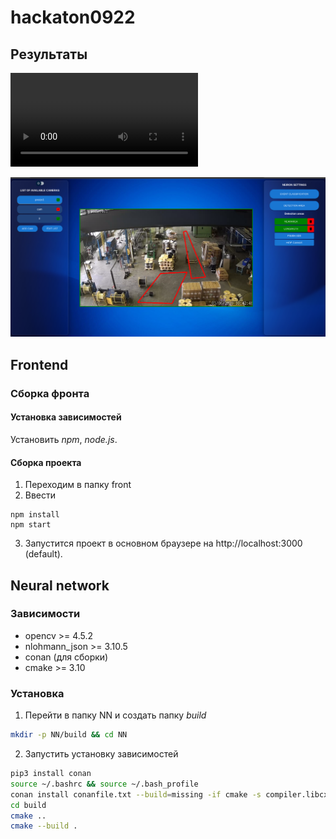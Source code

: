 # hackaton0922

## Результаты
![Детектирование СИЗ нейросетью](README/cut.mp4)

![Выставление зоны детектирования в web интерфейсе](README/cut.png)

## Frontend
### Сборка фронта
#### Установка зависимостей
Установить *npm*, *node.js*.
#### Сборка проекта
1. Переходим в папку front
2. Ввести
```
npm install
npm start
```
3. Запустится проект в основном браузере на http://localhost:3000 (default).

## Neural network
### Зависимости
* opencv >= 4.5.2
* nlohmann_json >= 3.10.5
* conan (для сборки)
* cmake >= 3.10

### Установка
1. Перейти в папку NN и создать папку *build*
```bash
mkdir -p NN/build && cd NN
```
2. Запустить установку зависимостей
```bash
pip3 install conan
source ~/.bashrc && source ~/.bash_profile
conan install conanfile.txt --build=missing -if cmake -s compiler.libcxx=libstdc++11
cd build
cmake ..
cmake --build .
```

